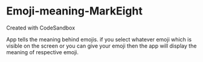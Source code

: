 # Emoji-meaning-MarkEight
Created with CodeSandbox

App tells the meaning behind emojis. if you select whatever emoji which is visible on the screen or you can give your emoji then the app will display the meaning of respective emoji.
